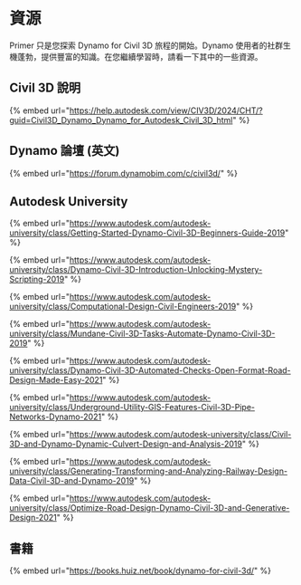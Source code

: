# 資源

Primer 只是您探索 Dynamo for Civil 3D 旅程的開始。Dynamo 使用者的社群生機蓬勃，提供豐富的知識。在您繼續學習時，請看一下其中的一些資源。

## Civil 3D 說明

{% embed url="https://help.autodesk.com/view/CIV3D/2024/CHT/?guid=Civil3D_Dynamo_Dynamo_for_Autodesk_Civil_3D_html" %}

## Dynamo 論壇 (英文)

{% embed url="https://forum.dynamobim.com/c/civil3d/" %}

## Autodesk University

{% embed url="https://www.autodesk.com/autodesk-university/class/Getting-Started-Dynamo-Civil-3D-Beginners-Guide-2019" %}

{% embed url="https://www.autodesk.com/autodesk-university/class/Dynamo-Civil-3D-Introduction-Unlocking-Mystery-Scripting-2019" %}

{% embed url="https://www.autodesk.com/autodesk-university/class/Computational-Design-Civil-Engineers-2019" %}

{% embed url="https://www.autodesk.com/autodesk-university/class/Mundane-Civil-3D-Tasks-Automate-Dynamo-Civil-3D-2019" %}

{% embed url="https://www.autodesk.com/autodesk-university/class/Dynamo-Civil-3D-Automated-Checks-Open-Format-Road-Design-Made-Easy-2021" %}

{% embed url="https://www.autodesk.com/autodesk-university/class/Underground-Utility-GIS-Features-Civil-3D-Pipe-Networks-Dynamo-2021" %}

{% embed url="https://www.autodesk.com/autodesk-university/class/Civil-3D-and-Dynamo-Dynamic-Culvert-Design-and-Analysis-2019" %}

{% embed url="https://www.autodesk.com/autodesk-university/class/Generating-Transforming-and-Analyzing-Railway-Design-Data-Civil-3D-and-Dynamo-2019" %}

{% embed url="https://www.autodesk.com/autodesk-university/class/Optimize-Road-Design-Dynamo-Civil-3D-and-Generative-Design-2021" %}

## 書籍

{% embed url="https://books.huiz.net/book/dynamo-for-civil-3d/" %}
